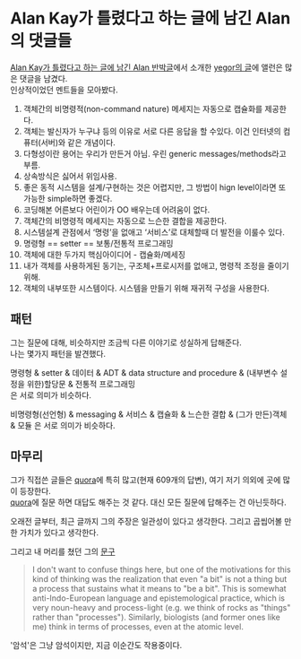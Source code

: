# Alan Kay가 틀렸다고 하는 글에 남긴 Alan의 댓글들 
[Alan Kay가 틀렸다고 하는 글에 남긴 Alan 반박글](https://github.com/juniqlim/note/blob/master/programming/2023-06-01-alan-say-about-alan-kay-was-wrong-about-him-being-wrong.md)에서 소개한 [yegor의 글](https://www.yegor256.com/2017/12/12/alan-kay-was-wrong.html)에 앨런은 많은 댓글을 남겼다.  
인상적이었던 멘트들을 모아봤다.  

1. 객체간의 비명령적(non-command nature) 메세지는 자동으로 캡슐화를 제공한다.
2. 객체는 발신자가 누구냐 등의 이유로 서로 다른 응답을 할 수있다. 이건 인터넷의 컴퓨터(서버)와 같은 개념이다.
3. 다형성이란 용어는 우리가 만든거 아님. 우린 generic messages/methods라고 부름.
4. 상속방식은 싫어서 위임사용.
5. 좋은 동적 시스템을 설계/구현하는 것은 어렵지만, 그 방법이 hign level이라면 또 가능한 simple하면 좋겠다.
6. 코딩해본 어른보다 어린이가 OO 배우는데 어려움이 없다.
7. 객체간의 비명령적 메세지는 자동으로 느슨한 결합을 제공한다.
8. 시스템설계 관점에서 ‘명령’을 없애고 ‘서비스’로 대체할때 더 발전을 이룰수 있다.
9. 명령형 == setter == 보통/전통적 프로그래밍
10. 객체에 대한 두가지 핵심아이디어 - 캡슐화/메세징
11. 내가 객체를 사용하게된 동기는, 구조체+프로시저를 없애고, 명령적 조정을 줄이기 위해.
12. 객체의 내부또한 시스템이다. 시스템을 만들기 위해 재귀적 구성을 사용한다.

## 패턴
그는 질문에 대해, 비슷하지만 조금씩 다른 이야기로 성실하게 답해준다.  
나는 몇가지 패턴을 발견했다.  
  
명령형 & setter & 데이터 & ADT & data structure and procedure & (내부변수 설정을 위한)할당문 & 전통적 프로그래밍  
은 서로 의미가 비슷하다.  
  
비명령형(선언형) & messaging & 서비스 & 캡슐화 & 느슨한 결합 & (그가 만든)객체 & 모듈
은 서로 의미가 비슷하다.

## 마무리
그가 직접쓴 글들은 [quora](https://www.quora.com/profile/Alan-Kay-11)에 특히 많고(현재 609개의 답변), 여기 저기 의외에 곳에 많이 등장한다.  
[quora](https://www.quora.com/profile/Alan-Kay-11)에 질문 하면 대답도 해주는 것 같다. 대신 모든 질문에 답해주는 건 아닌듯하다.  
  
오래전 글부터, 최근 글까지 그의 주장은 일관성이 있다고 생각한다. 그리고 곱씹어볼 만한 가치가 있다고 생각한다.  
  
  
그리고 내 머리를 쳤던 그의 [문구](https://disqus.com/home/discussion/yegor256/alan_kay_was_wrong_about_him_being_wrong/#comment-3685409247)
>I don't want to confuse things here, but one of the motivations for this kind of thinking was the realization that even "a bit" is not a thing but a process that sustains what it means to "be a bit". This is somewhat anti-Indo-European language and epistemological practice, which is very noun-heavy and process-light (e.g. we think of rocks as "things" rather than "processes"). Similarly, biologists (and former ones like me) think in terms of processes, even at the atomic level.
  
'암석'은 그냥 암석이지만, 지금 이순간도 작용중이다.